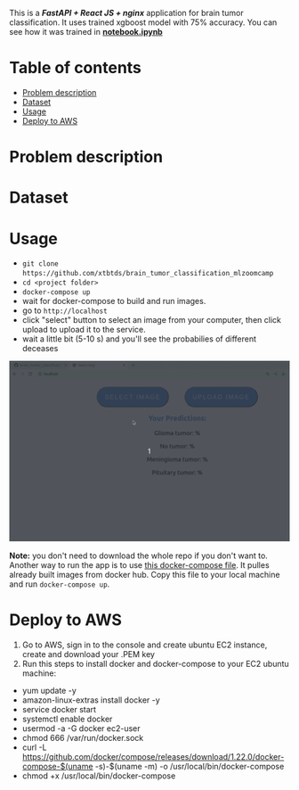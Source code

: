 This is a ***FastAPI + React JS + nginx*** application for brain tumor classification. 
It uses trained xgboost model with 75% accuracy. You can see how it was trained in [**notebook.ipynb**](https://github.com/xtbtds/brain_tumor_prediction/blob/main/backend/notebook.ipynb)  

# Table of contents
* [Problem description](#problem-description)
* [Dataset](#dataset)
* [Usage](#usage)
* [Deploy to AWS](#deploy-to-aws)


# Problem description

# Dataset

# Usage 
- `git clone https://github.com/xtbtds/brain_tumor_classification_mlzoomcamp`
- `cd <project folder>`
- `docker-compose up`
- wait for docker-compose to build and run images.
- go to `http://localhost` 
- click "select" button to select an image from your computer, then click upload to upload it to the service.
- wait a little bit (5-10 s) and you'll see the probabilies of different deceases

![](app-usage-gif.gif) 

**Note:** you don't need to download the whole repo if you don't want to. Another way to run the app is to use [this  docker-compose file](https://github.com/xtbtds/brain_tumor_classification/blob/main/pulled/docker-compose.yml). It pulles already built images from docker hub. Copy this file to your local machine and run `docker-compose up`. 

# Deploy to AWS
1. Go to AWS, sign in to the console and create ubuntu EC2 instance, create and download your .PEM key 
2. Run this steps to install docker and docker-compose to your EC2 ubuntu machine:
  - yum update -y
  - amazon-linux-extras install docker -y
  - service docker start
  - systemctl enable docker
  - usermod -a -G docker ec2-user
  - chmod 666 /var/run/docker.sock
  - curl -L https://github.com/docker/compose/releases/download/1.22.0/docker-compose-$(uname -s)-$(uname -m) -o /usr/local/bin/docker-compose
  - chmod +x /usr/local/bin/docker-compose
